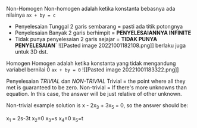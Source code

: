 Non-Homogen
	Non-homogen adalah ketika konstanta bebasnya ada nilainya
	`ax + by = c`

- Penyelesaian Tunggal
	2 garis sembarang = pasti ada titik potongnya
- Penyelesaian Banyak
	2 garis berhimpit = **PENYELESAIANNYA INFINITE**
- Tidak punya penyelesaian
	2 garis sejajar = **TIDAK PUNYA PENYELESAIAN**`
![[Pasted image 20221001182108.png]]
berlaku juga untuk 3D dst.

Homogen
	Homogen adalah ketika konstanta yang tidak mengandung variabel bernilai 0
	`ax + by = 0`
![[Pasted image 20221001183322.png]]

Penyelesaian *TRIVIAL* dan *NON-TRIVIAL*
	Trivial = the point where all they met is guaranteed to be zero.
	Non-trivial = If there's more unknowns than equation. In this case, the answer will be just relative of other unknown.

Non-trivial example solution is x - 2x<sub>3</sub> + 3x<sub>5</sub> = 0, so the answer should be:

x<sub>1</sub> = 2s-3t
x<sub>2</sub>=0
x<sub>3</sub>=s
x<sub>4</sub>=0
x<sub>5</sub>=t

